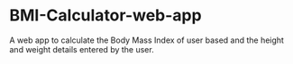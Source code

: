 # BMI-Calculator-web-app
A web app to calculate the Body Mass Index  of user based and the height and weight details entered by the user.
